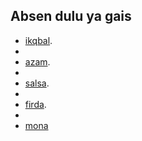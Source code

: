 

## Absen dulu ya gais



- [ikqbal](https://wa.me/+6282234278342).
- 
- [azam](https://wa.me/+6289524596392).
-
- [salsa](https://wa.me/+6281230605306).
- 
- [firda](https://wa.me/+6285850431301).
- 
- [mona](https://wa.me/+085850475900)
